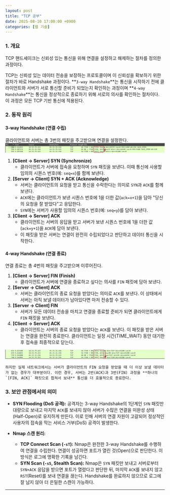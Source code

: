 ```yaml
---
layout: post
title: "TCP 공부"
date: 2025-08-10 17:00:00 +0900
categories: [웹 기술]
---
```


### 1. 개요

TCP 핸드셰이크는 신뢰성 있는 통신을 위해 연결을 설정하고 해제하는 절차를 정의한 과정이다.

TCP는 신뢰성 있는 데이터 전송을 보장하는 프로토콜이며 이 신뢰성을 확보하기 위한 절차가 바로 Handshake 과정이다. **`3-way Handshake`**는 통신을 시작하기 전에 클라이언트와 서버가 서로 통신할 준비가 되었는지 확인하는 과정이며 **`4-way Handshake`**는 통신을 정상적으로 종료하기 위해 서로의 의사를 확인하는 절차이다. 이 과정은 모든 TCP 기반 통신에 적용된다.

### 2. 동작 원리

#### **3-way Handshake (연결 수립)**
클라이언트와 서버는 총 3번의 패킷을 주고받으며 연결을 설정한다.
![3-way Handshake](/assets/images/Tcp_1.png)

1.  **[Client → Server] SYN (Synchronize)**
    *   클라이언트가 서버에 접속을 요청하며 `SYN` 패킷을 보낸다. 이때 통신에 사용할 임의의 시퀀스 번호(예: `seq=x`)를 함께 보낸다.
2.  **[Server → Client] SYN + ACK (Acknowledge)**
    *   서버는 클라이언트의 요청을 받고 통신을 수락한다는 의미로 `SYN`과 `ACK`를 함께 보낸다.
    *   `ACK`에는 클라이언트가 보낸 시퀀스 번호에 1을 더한 값(`ack=x+1`)을 담아 "당신의 요청을 잘 받았다"고 응답한다.
    *   `SYN`에는 서버가 사용할 임의의 시퀀스 번호(예: `seq=y`)를 담아 보낸다.
3.  **[Client → Server] ACK**
    *   클라이언트는 서버의 응답을 받고 서버가 보낸 시퀀스 번호에 1을 더한 값(`ack=y+1`)을 `ACK`에 담아 보낸다.
    *   이 패킷을 받은 서버는 연결이 완전히 수립되었다고 판단하고 데이터 통신을 시작한다.

#### **4-way Handshake (연결 종료)**
연결 종료는 총 4번의 패킷을 주고받으며 이루어진다.

1.  **[Client → Server] FIN (Finish)**
    *   클라이언트가 서버에 연결을 종료하고 싶다는 의사를 `FIN` 패킷에 담아 보낸다.
2.  **[Server → Client] ACK**
    *   서버는 클라이언트의 종료 요청을 받았다는 의미로 `ACK`를 보낸다. 이 상태에서 서버는 아직 보낼 데이터가 남아있다면 마저 전송할 수 있다.
3.  **[Server → Client] FIN**
    *   서버가 모든 데이터 전송을 마치고 연결을 종료할 준비가 되면 클라이언트에게 `FIN` 패킷을 보낸다.
4.  **[Client → Server] ACK**
    *   클라이언트는 서버의 종료 요청을 받았다는 `ACK`를 보낸다. 이 패킷을 받은 서버는 연결을 완전히 종료한다. 클라이언트는 일정 시간(TIME_WAIT) 동안 대기한 후 접속을 최종적으로 닫는다.

![4-way Handshake](/assets/images/Tcp_2.png)

    하지만 실제 네트워크에서는 서버가 클라이언트의 FIN 요청을 받았을 때 더 이상 보낼 데이터가 없는 경우가 대부분이다. 이런 경우, 서버는 2번(ACK)과 3번(FIN) 과정을 **하나의 `[FIN, ACK]` 패킷으로 합쳐서 보내** 통신을 더 효율적으로 종료한다.

### 3. 보안 관점에서의 의미

*   **SYN Flooding (DoS 공격):**
    공격자는 3-way Handshake의 1단계인 `SYN` 패킷만 대량으로 보내고 마지막 `ACK`를 보내지 않아 서버가 수많은 연결을 미완성 상태(Half-Open)로 유지하게 만든다. 이로 인해 서버의 연결 자원이 고갈되어 정상적인 사용자의 접속을 막는 서비스 거부(DoS) 공격이 발생한다.

*   **Nmap 스캔 원리:**
    *   **TCP Connect Scan (`-sT`):** Nmap은 완전한 3-way Handshake를 수행하여 연결을 수립한다. 연결이 성공하면 포트가 열린 것(Open)으로 판단한다. 이 방식은 로그에 명확한 기록을 남긴다.
    *   **SYN Scan (`-sS`, Stealth Scan):** Nmap은 `SYN` 패킷만 보내고 서버로부터 `SYN+ACK` 응답을 받으면 포트가 열렸다고 판단한 뒤, 마지막 `ACK`를 보내지 않고 `RST`(Reset)를 보내 연결을 끊는다. Handshake를 완료하지 않으므로 로그에 잘 남지 않아 더 은밀한 스캔이 가능하다.

<hr class="short-rule">